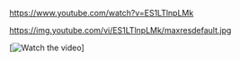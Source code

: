 https://www.youtube.com/watch?v=ES1LTlnpLMk

https://img.youtube.com/vi/ES1LTlnpLMk/maxresdefault.jpg

[![Watch the video](https://img.youtube.com/vi/ES1LTlnpLMk/maxresdefault.jpg)]
